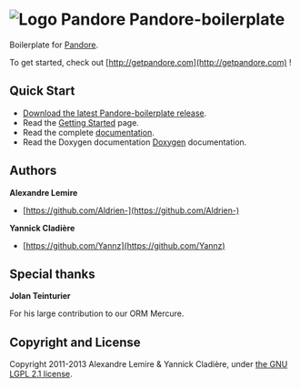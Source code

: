 ![Logo Pandore](http://doc.getpandore.com/pandore.png "Logo Pandore") Pandore-boilerplate
===================

Boilerplate for [Pandore](https://github.com/Yalex-/Pandore).

To get started, check out [http://getpandore.com](http://getpandore.com) !

## Quick Start

- [Download the latest Pandore-boilerplate release](https://github.com/Yalex-/Pandore-boilerplate/archive/master.zip).
- Read the [Getting Started](http://getpandore.com/Getting_Started) page.
- Read the complete [documentation](http://getpandore.com/).
- Read the Doxygen documentation [Doxygen](http://doc.getpandore.com) documentation.

## Authors

**Alexandre Lemire**

+ [https://github.com/Aldrien-](https://github.com/Aldrien-)

**Yannick Cladière**

+ [https://github.com/Yannz](https://github.com/Yannz)

## Special thanks

**Jolan Teinturier**

For his large contribution to our ORM Mercure.

## Copyright and License

Copyright 2011-2013 Alexandre Lemire & Yannick Cladière, under [the GNU LGPL 2.1 license](LICENSE).